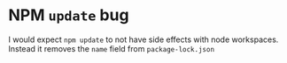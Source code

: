 # NPM `update` bug

I would expect `npm update` to not have side effects with node workspaces.
Instead it removes the `name` field from `package-lock.json`

